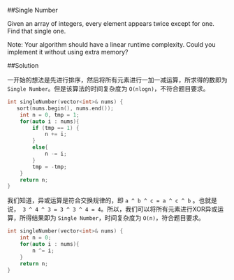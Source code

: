 ##Single Number

Given an array of integers, every element appears twice except for one. Find that single one.

Note:
Your algorithm should have a linear runtime complexity. Could you implement it without using extra memory?

##Solution

一开始的想法是先进行排序，然后将所有元素进行一加一减运算，所求得的数即为 `Single Number`。但是该算法的时间复杂度为 `O(nlogn)`，不符合题目要求。

```cpp
int singleNumber(vector<int>& nums) {
   sort(nums.begin(), nums.end());
    int n = 0, tmp = 1;
    for(auto i : nums){
        if (tmp == 1) {
            n += i;
        }
        else{
            n -= i;
        }
        tmp = -tmp;
    }
    return n;
}
```

我们知道，异或运算是符合交换规律的，即 `a ^ b ^ c = a ^ c ^ b` 。也就是说，` 3 ^ 4 ^ 3 = 3 ^ 3 ^ 4 = 4`。所以，我们可以将所有元素进行XOR异或运算，所得结果即为 `Single Number`，时间复杂度为 `O(n)`，符合题目要求。

```cpp
int singleNumber(vector<int>& nums) {
    int n = 0;
    for(auto i : nums){
        n ^= i;
    }
    return n;
}
```